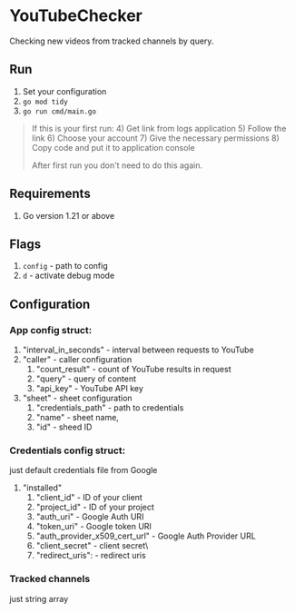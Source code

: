 # YouTubeChecker

Checking new videos from tracked channels by query.

## Run
1) Set your configuration 
2) `go mod tidy`
3) `go run cmd/main.go`
>If this is your first run:
> 4) Get link from logs application
> 5) Follow the link 
> 6) Choose your account
> 7) Give the necessary permissions
> 8) Copy code and put it to application console
> 
> After first run you don't need to do this again.

## Requirements
1) Go version 1.21 or above

## Flags
1) `config` - path to config
2) `d` - activate debug mode

## Configuration 

### App config struct:
1) "interval_in_seconds" - interval between requests to YouTube
2) "caller" - caller configuration
   1) "count_result" - count of YouTube results in request
   2) "query" - query of content
   3) "api_key" - YouTube API key
3) "sheet" - sheet configuration
   1) "credentials_path" - path to credentials 
   2) "name" - sheet name,
   3) "id" - sheed ID

### Credentials config struct:
just default credentials file from Google
1) "installed"
   1) "client_id" - ID of your client
   2) "project_id" - ID of your project 
   3) "auth_uri" - Google Auth URI
   4) "token_uri" - Google token URI
   5) "auth_provider_x509_cert_url" - Google Auth Provider URL
   6) "client_secret" - client secret\
   7) "redirect_uris": - redirect uris

### Tracked channels
just string array
      